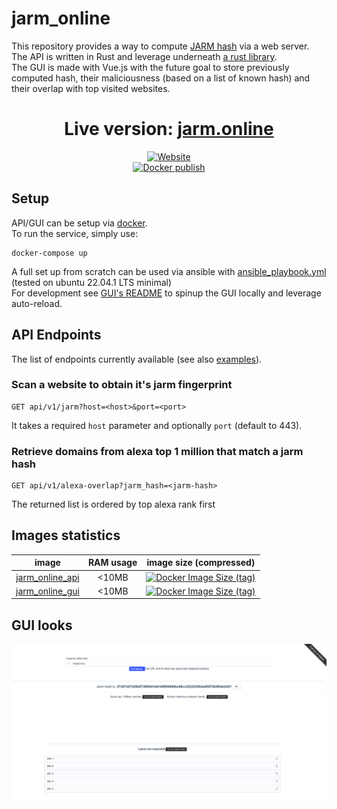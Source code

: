 # jarm_online
This repository provides a way to compute [JARM hash](https://github.com/salesforce/jarm) via a web server.  
The API is written in Rust and leverage underneath [a rust library](https://github.com/Hugo-C/rustJarm).  
The GUI is made with Vue.js with the future goal to store previously computed hash, their maliciousness (based on a list of known hash) and their overlap with top visited websites.

<div align="center">

# Live version: [jarm.online](https://jarm.online/)  
[![Website](https://img.shields.io/website?down_color=lightgrey&style=for-the-badge&up_color=brightgreen&up_message=online&url=https%3A%2F%2Fjarm.online%2F)](https://jarm.online/)  
[![Docker publish](https://github.com/Hugo-C/jarm-online/actions/workflows/docker-publish.yml/badge.svg)](https://github.com/Hugo-C/jarm-online/actions/workflows/docker-publish.yml)
</div>

## Setup
API/GUI can be setup via [docker](docker-compose.yml).  
To run the service, simply use:
```shell
docker-compose up
```
A full set up from scratch can be used via ansible with [ansible_playbook.yml](ansible_playbook.yml) (tested on ubuntu 22.04.1 LTS minimal)  
For development see [GUI's README](jarm_online_gui/README.md) to spinup the GUI locally and leverage auto-reload.

## API Endpoints
The list of endpoints currently available (see also [examples](examples)).

### Scan a website to obtain it's jarm fingerprint
````http request
GET api/v1/jarm?host=<host>&port=<port>
````
It takes a required `host` parameter and optionally `port` (default to 443).  

### Retrieve domains from alexa top 1 million that match a jarm hash
````http request
GET api/v1/alexa-overlap?jarm_hash=<jarm-hash>
````
The returned list is ordered by top alexa rank first  

## Images statistics
|                                image                                 | RAM usage |                                                                             image size (compressed)                                                                              |
|:--------------------------------------------------------------------:|:---------:|:--------------------------------------------------------------------------------------------------------------------------------------------------------------------------------:|
| [jarm_online_api](https://hub.docker.com/r/hugocker/jarm_online_api) |   <10MB   | [![Docker Image Size (tag)](https://img.shields.io/docker/image-size/hugocker/jarm_online_api/latest?style=flat-square)](https://hub.docker.com/r/hugocker/jarm_online_api/tags) |
| [jarm_online_gui](https://hub.docker.com/r/hugocker/jarm_online_gui) |   <10MB   | [![Docker Image Size (tag)](https://img.shields.io/docker/image-size/hugocker/jarm_online_gui/latest?style=flat-square)](https://hub.docker.com/r/hugocker/jarm_online_gui/tags) |

## GUI looks
![](Doc/website_current_look.png)